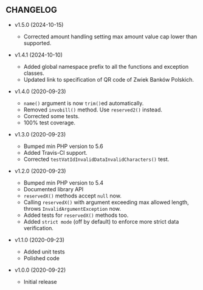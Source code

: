 ## CHANGELOG ##

* v1.5.0 (2024-10-15)
  * Corrected amount handling setting max amount value cap lower than supported. 

* v1.4.1 (2024-10-10)
  * Added global namespace prefix to all the functions and exception classes.
  * Updated link to specification of QR code of Zwiek Banków Polskich.

* v1.4.0 (2020-09-23)
  * `name()` argument is now `trim()`ed automatically.
  * Removed `invobill()` method. Use `reserved2()` instead.
  * Corrected some tests.
  * 100% test coverage.

* v1.3.0 (2020-09-23)
  * Bumped min PHP version to 5.6
  * Added Travis-CI support.
  * Corrected `testVatIdInvalidDataInvalidCharacters()` test.

* v1.2.0 (2020-09-23)
  * Bumped min PHP version to 5.4
  * Documented library API
  * `reservedX()` methods accept `null` now.
  * Calling `reservedX()` with argument exceeding max allowed length, throws `InvalidArgumentException` now.
  * Added tests for `reservedX()` methods too.
  * Added `strict mode` (off by default) to enforce more strict data verification.

* v1.1.0 (2020-09-23)
  * Added unit tests
  * Polished code

* v1.0.0 (2020-09-22)
  * Initial release
